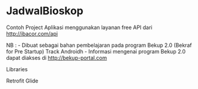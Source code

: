 # JadwalBioskop

Contoh Project Aplikasi menggunakan layanan free API dari http://ibacor.com/api

NB : 
			- Dibuat sebagai bahan pembelajaran pada program Bekup 2.0 (Bekraf for Pre Startup) Track Androidh 
			- Informasi mengenai program Bekup 2.0 dapat diakses di http://bekup-portal.com

Libraries

Retrofit
Glide
